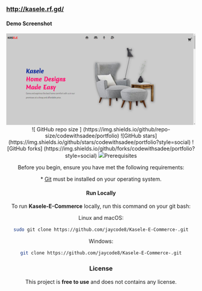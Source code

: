 ### http://kasele.rf.gd/

#### Demo Screenshot
<img src="https://raw.githubusercontent.com/jaycode8/Personal-Web-Portfolio/main/src/Components/About/Projects/img/funiture.png" />

<div align="center">
   ![ GitHub repo size ] (https://img.shields.io/github/repo-size/codewithsadee/portfolio) 
   ![GitHub stars] (https://img.shields.io/github/stars/codewithsadee/portfolio?style=social) 
   ![GitHub forks] (https://img.shields.io/github/forks/codewithsadee/portfolio?style=social)
   <img src="https://img.badgesize.io/https://github.com/jaycode8/Kasele-E-Commerce-.git  />
</div>


#### Prerequisites 
  
 Before you begin, ensure you have met the following requirements: 
  
 * [Git](https://git-scm.com/downloads "Download Git") must be installed on your operating system. 
  
 #### Run Locally 
  
 To run **Kasele-E-Commerce** locally, run this command on your git bash: 
  
 Linux and macOS: 
  
 ```bash 
 sudo git clone https://github.com/jaycode8/Kasele-E-Commerce-.git
 ``` 
  
 Windows: 
  
 ```bash 
 git clone https://github.com/jaycode8/Kasele-E-Commerce-.git
 ```

### License 
  
 This project is **free to use** and does not contains any license.









